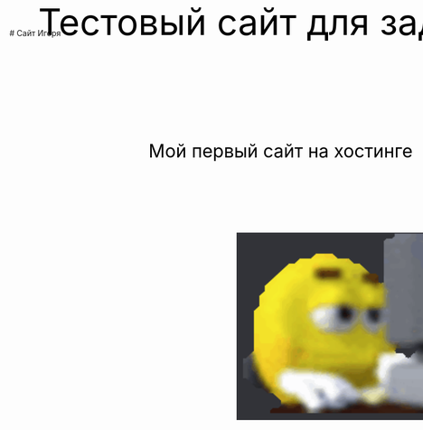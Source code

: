 
<html>
<head>
  <meta charset="utf-8">
  <meta name="viewport" content="width=device-width, initial-scale=1">
  # Сайт Игоря
</head>
<body>
<div style="width: 100%; height: 100%; flex-direction: column; justify-content: flex-start; align-items: flex-start; gap: 10px; display: inline-flex">
    <div style="width: 100%; height: 100%; top: 0px; position: absolute; text-align: center"><span style="color: black; font-size: 64px; font-family: Inter; font-weight: 400; word-wrap: break-word">Тестовый сайт для задания<br/><br/><br/></span><span style="color: black; font-size: 12px; font-family: Inter; font-weight: 400; word-wrap: break-word"><br/></span><span style="color: black; font-size: 32px; font-family: Inter; font-weight: 400; word-wrap: break-word">Мой первый сайт на хостинге</span></div>
    <img style="width: 640px; height: 332px; left: 630px; top: 412px; position: absolute" src="image.png" />
</div>
</div>
</body>
</html>